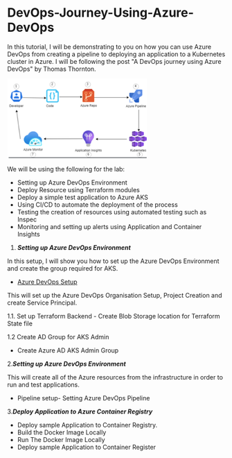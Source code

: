 # DevOps-Journey-Using-Azure-DevOps

In this tutorial, I will be demonstrating to you on how you can use Azure DevOps from creating a pipeline to deploying an application to a Kubernetes cluster in Azure. I will be following the post "A DevOps journey using Azure DevOps" by Thomas Thornton.  

<!--more-->

![](/Images/logo.png)

We will be using the following for the lab:

- Setting up Azure DevOps Environment
- Deploy Resource using Terraform modules
- Deploy a simple test application to Azure AKS
- Using CI/CD to automate the deployment of the process
- Testing the creation of resources using automated testing such as Inspec
- Monitoring and setting up alerts using  Application and Container Insights

1. ***Setting up Azure DevOps Environment***

In this setup, I will show you how to set up the Azure DevOps Environment and create the group required for AKS.

- [Azure DevOps Setup](https://github.com/nicholaschangIT/Devops-Journey/blob/main/Azure-Devops-Enviornment-Setup/Environment-Azure-DevOps-Setup.md)

This will set up the Azure DevOps Organisation Setup, Project Creation and create Service Principal.

1.1. Set up Terraform Backend - Create Blob Storage location for Terraform State file

1.2 Create AD Group for AKS Admin

- Create Azure AD AKS Admin Group

2.***Setting up Azure DevOps Environment***

This will create all of the Azure resources from the infrastructure in order to run and test applications.

- Pipeline setup- Setting Azure DevOps Pipeline

3.***Deploy Application to Azure Container Registry***

- Deploy sample Application to Container Registry.
- Build the Docker Image Locally
- Run The Docker Image Locally
- Deploy sample Application to Container Register